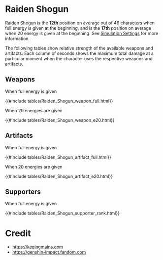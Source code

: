 # Raiden Shogun

Raiden Shogun is the **12th** position on average out of 46
characters when full energy is given at the beginning, and is the
**17th** position on average when 20 energy is given at the
beginning. See [Simulation Settings](./simulation_settings.md) for more
information.

The following tables show relative strength of the available weapons and
artifacts. Each column of seconds shows the maximum total damage at a
particular moment when the character uses the respective weapons and
artifacts.

## Weapons

When full energy is given

{{#include tables/Raiden_Shogun_weapon_full.html}}

When 20 energies are given

{{#include tables/Raiden_Shogun_weapon_e20.html}}

## Artifacts

When full energy is given

{{#include tables/Raiden_Shogun_artifact_full.html}}

When 20 energies are given

{{#include tables/Raiden_Shogun_artifact_e20.html}}

## Supporters

When full energy is given

{{#include tables/Raiden_Shogun_supporter_rank.html}}

# Credit

- <https://keqingmains.com>
- <https://genshin-impact.fandom.com>

